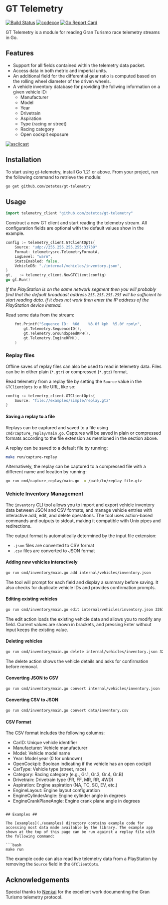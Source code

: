 # GT Telemetry #

[![Build Status](https://github.com/zetetos/gt-telemetry/actions/workflows/main.yml/badge.svg?branch=main)](https://github.com/zetetos/gt-telemetry/actions?query=branch%3Amain)
[![codecov](https://codecov.io/gh/vwhitteron/gt-telemetry/branch/main/graph/badge.svg)](https://codecov.io/gh/vwhitteron/gt-telemetry)
[![Go Report Card](https://goreportcard.com/badge/github.com/zetetos/gt-telemetry)](https://goreportcard.com/report/github.com/zetetos/gt-telemetry)

GT Telemetry is a module for reading Gran Turismo race telemetry streams in Go.

## Features

* Support for all fields contained within the telemetry data packet.
* Access data in both metric and imperial units.
* An additional field for the differential gear ratio is computed based on the rolling wheel diameter of the driven wheels.
* A vehicle inventory database for providing the follwing information on a given vehicle ID:
  * Manufacturer
  * Model
  * Year
  * Drivetrain
  * Aspiration
  * Type (racing or street)
  * Racing category
  * Open cockpit exposure


[![asciicast](https://asciinema.org/a/fSBcGOR1EPjhTCMFLY0gHP0Py.svg)](https://asciinema.org/a/fSBcGOR1EPjhTCMFLY0gHP0Py)

## Installation ##

To start using gt-telemetry, install Go 1.21 or above. From your project, run the following command to retrieve the module:

```bash
go get github.com/zetetos/gt-telemetry
```

## Usage ##

```go
import telemetry_client "github.com/zetetos/gt-telemetry"
```

Construct a new GT client and start reading the telemetry stream. All configuration fields are optional with the default values show in the example.

```go
config := telemetry_client.GTClientOpts{
    Source: "udp://255.255.255.255:33739"
    Format: telemetrysrc.TelemetryFormatA,
    LogLevel: "warn",
    StatsEnabled: false,
    VehicleDB: "./internal/vehicles/inventory.json",
}
gt, _ := telemetry_client.NewGTClient(config)
go gt.Run()
```

_If the PlayStation is on the same network segment then you will probably find that the default broadcast address `255.255.255.255` will be sufficient to start reading data. If it does not work then enter the IP address of the PlayStation device instead._

Read some data from the stream:

```go
    fmt.Printf("Sequence ID:  %6d    %3.0f kph  %5.0f rpm\n",
        gt.Telemetry.SequenceID(),
        gt.Telemetry.GroundSpeedKPH(),
        gt.Telemetry.EngineRPM(),
    )
```

### Replay files ###

Offline saves of replay files can also be used to read in telemetry data. Files can be in either plain (`*.gtr`) or compressed (`*.gtz`) format.

Read telemetry from a replay file by setting the `Source` value in the `GTClientOpts` to a file URL, like so:

```go
config := telemetry_client.GTClientOpts{
    Source: "file://examples/simple/replay.gtz"
}
```

#### Saving a replay to a file ####

Replays can be captured and saved to a file using `cmd/capture_replay/main.go`. Captures will be saved in plain or compressed formats according to the file extension as mentioned in the section above.

A replay can be saved to a default file by running:

```bash
make run/capture-replay
```

Alternatively, the replay can be captured to a compressed file with a different name and location by running:

```bash
go run cmd/capture_replay/main.go -o /path/to/replay-file.gtz
```

### Vehicle Inventory Management ###

The `inventory` CLI tool allows you to import and export vehicle inventory data between JSON and CSV formats, and manage vehicle entries with interactive add, edit, and delete operations. The tool uses action-based commands and outputs to stdout, making it compatible with Unix pipes and redirections.

The output format is automatically determined by the input file extension:
- `.json` files are converted to CSV format
- `.csv` files are converted to JSON format


#### Adding new vehicles interactively ####

```bash
go run cmd/inventory/main.go add internal/vehicles/inventory.json
```

The tool will prompt for each field and display a summary before saving. It also checks for duplicate vehicle IDs and provides confirmation prompts.

#### Editing existing vehicles ####

```bash
go run cmd/inventory/main.go edit internal/vehicles/inventory.json 3267
```

The edit action loads the existing vehicle data and allows you to modify any field. Current values are shown in brackets, and pressing Enter without input keeps the existing value.

#### Deleting vehicles ####

```bash
go run cmd/inventory/main.go delete internal/vehicles/inventory.json 3267
```

The delete action shows the vehicle details and asks for confirmation before removal.

#### Converting JSON to CSV ####

```bash
go run cmd/inventory/main.go convert internal/vehicles/inventory.json
```

#### Converting CSV to JSON ####

```bash
go run cmd/inventory/main.go convert data/inventory.csv
```

#### CSV Format ####

The CSV format includes the following columns:
- CarID: Unique vehicle identifier
- Manufacturer: Vehicle manufacturer
- Model: Vehicle model name
- Year: Model year (0 for unknown)
- OpenCockpit: Boolean indicating if the vehicle has an open cockpit
- CarType: Vehicle type (street, race)
- Category: Racing category (e.g., Gr.1, Gr.3, Gr.4, Gr.B)
- Drivetrain: Drivetrain type (FR, FF, MR, RR, 4WD)
- Aspiration: Engine aspiration (NA, TC, SC, EV, etc.)
- EngineLayout: Engine layout configuration
- EngineCylinderAngle: Engine cylinder angle in degrees
- EngineCrankPlaneAngle: Engine crank plane angle in degrees
```

## Examples ##

The [examples](./examples) directory contains example code for accessing most data made available by the library. The example app shown at the top of this page can be run against a replay file with the following command:

```bash
make run
```

The example code can also read live telemetry data from a PlayStation by removing the `Source` field in the `GTClientOpts`.

## Acknowledgements ##
Special thanks to [Nenkai](https://github.com/Nenkai) for the excellent work documenting the Gran Turismo telemetry protocol.